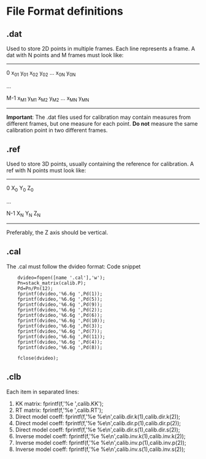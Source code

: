 

# File Format definitions #

## .dat ##
Used to store 2D points in multiple frames.
Each line represents a frame.
A dat with N points and M frames must look like:

---

0 x<sub>01</sub> y<sub>01</sub> x<sub>02</sub> y<sub>02</sub> ... x<sub>0N</sub> y<sub>0N</sub>

...

M-1 x<sub>M1</sub> y<sub>M1</sub> x<sub>M2</sub> y<sub>M2</sub> ... x<sub>MN</sub> y<sub>MN</sub>

---


**Important**: The .dat files used for calibration may contain measures from different frames, but one measure for each point. **Do not** measure the same calibration point in two different frames.

## .ref ##
Used to store 3D points, usually containing the reference for calibration.
A ref with N points must look like:

---

0 X<sub>0</sub> Y<sub>0</sub> Z<sub>0</sub>

...

N-1 X<sub>N</sub> Y<sub>N</sub> Z<sub>N</sub>

---


Preferably, the Z axis should be vertical.

## .cal ##
The .cal must follow the dvideo format:
Code snippet

```
    dvideo=fopen([name '.cal'],'w');
    Pn=stack_matrix(calib.P);
    Pd=Pn/Pn(12);
    fprintf(dvideo,'%6.6g ',Pd(1));
    fprintf(dvideo,'%6.6g ',Pd(5));
    fprintf(dvideo,'%6.6g ',Pd(9));
    fprintf(dvideo,'%6.6g ',Pd(2));
    fprintf(dvideo,'%6.6g ',Pd(6));    
    fprintf(dvideo,'%6.6g ',Pd(10));
    fprintf(dvideo,'%6.6g ',Pd(3));
    fprintf(dvideo,'%6.6g ',Pd(7));
    fprintf(dvideo,'%6.6g ',Pd(11));
    fprintf(dvideo,'%6.6g ',Pd(4));
    fprintf(dvideo,'%6.6g ',Pd(8));

    fclose(dvideo);
```

## .clb ##
Each item in separated lines:
  1. KK matrix: fprintf(f,'%e ',calib.KK');
  1. RT matrix: fprintf(f,'%e ',calib.RT');
  1. Direct model coeff: fprintf(f,'%e %e\n',calib.dir.k(1),calib.dir.k(2));
  1. Direct model coeff: fprintf(f,'%e %e\n',calib.dir.p(1),calib.dir.p(2));
  1. Direct model coeff: fprintf(f,'%e %e\n',calib.dir.s(1),calib.dir.s(2));
  1. Inverse model coeff: fprintf(f,'%e %e\n',calib.inv.k(1),calib.inv.k(2));
  1. Inverse model coeff: fprintf(f,'%e %e\n',calib.inv.p(1),calib.inv.p(2));
  1. Inverse model coeff: fprintf(f,'%e %e\n',calib.inv.s(1),calib.inv.s(2));